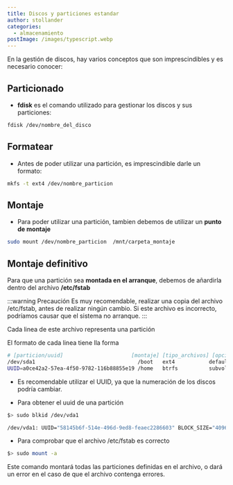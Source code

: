 ```yaml
---
title: Discos y particiones estandar
author: stollander
categories:
  - almacenamiento
postImage: /images/typescript.webp
---
```


En la gestión de discos, hay varios conceptos que son imprescindibles y es necesario conocer:

## Particionado

* **fdisk** es el comando utilizado para gestionar los discos y sus particiones:

```bash 
fdisk /dev/nombre_del_disco
```

## Formatear

* Antes de poder utilizar una partición, es imprescindible darle un formato:

```bash 
mkfs -t ext4 /dev/nombre_particion
```

## Montaje

* Para poder utilizar una partición, tambien debemos de utilizar un **punto de montaje**

```bash
sudo mount /dev/nombre_particion  /mnt/carpeta_montaje
```


## Montaje definitivo

Para que una partición sea **montada en el arranque**, debemos de añardirla dentro del archivo **/etc/fstab**

:::warning Precaución
Es muy recomendable, realizar una copia del archivo /etc/fstab, antes de realizar ningún cambio.
Si este archivo es incorrecto, podríamos causar que el sistema no arranque.
:::


Cada linea de este archivo representa una partición

El formato de cada linea tiene lla forma

```sh
# [particion/uuid]                      [montaje] [tipo_archivos] [opciones]
/dev/sda1                                 /boot   ext4           defaults 1 2
UUID=a0ce42a2-57ea-4f50-9782-116b88855e19 /home   btrfs          subvol=home,compress=zstd:1 0 0
```

* Es recomendable utilizar el UUID, ya que la numeración de los discos podría cambiar.

* Para obtener el uuid de una partición
```bash
$> sudo blkid /dev/vda1

/dev/vda1: UUID="58145b6f-514e-496d-9ed8-feaec2286603" BLOCK_SIZE="4096" TYPE="ext4" PARTUUID="2588408c-01"
```

* Para comprobar que el archivo /etc/fstab es correcto
```bash
$> sudo mount -a
```
Este comando montará todas las particiones definidas en el archivo, o dará un error en el caso de que el archivo contenga errores.


